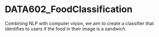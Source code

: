 # DATA602_FoodClassification

Combining NLP with computer vision, we aim to create a classifier that identifies to users if the food in their image is a sandwich.
